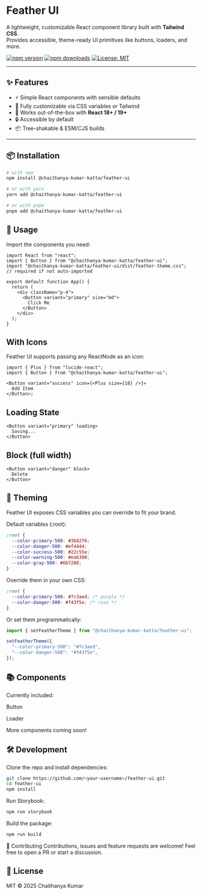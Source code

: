 # Feather UI

A lightweight, customizable React component library built with **Tailwind CSS**.  
Provides accessible, theme-ready UI primitives like buttons, loaders, and more.

[![npm version](https://img.shields.io/npm/v/@chaithanya-kumar-katta/feather-ui.svg?style=flat-square)](https://www.npmjs.com/package/@chaithanya-kumar-katta/feather-ui)
[![npm downloads](https://img.shields.io/npm/dm/@chaithanya-kumar-katta/feather-ui.svg?style=flat-square)](https://www.npmjs.com/package/@chaithanya-kumar-katta/feather-ui)
[![License: MIT](https://img.shields.io/badge/License-MIT-blue.svg)](LICENSE)

---

## ✨ Features

- ⚡ Simple React components with sensible defaults
- 🎨 Fully customizable via CSS variables or Tailwind
- 🧩 Works out-of-the-box with **React 18+ / 19+**
- 🔒 Accessible by default
- 📦 Tree-shakable & ESM/CJS builds

---

## 📦 Installation

```bash
# with npm
npm install @chaithanya-kumar-katta/feather-ui

# or with yarn
yarn add @chaithanya-kumar-katta/feather-ui

# or with pnpm
pnpm add @chaithanya-kumar-katta/feather-ui
```

## 🚀 Usage

Import the components you need:

```tsx
import React from "react";
import { Button } from "@chaithanya-kumar-katta/feather-ui";
import "@chaithanya-kumar-katta/feather-ui/dist/feather-theme.css";
// required if not auto-imported

export default function App() {
  return (
    <div className="p-4">
      <Button variant="primary" size="md">
        Click Me
      </Button>
    </div>
  );
}
```

## With Icons

Feather UI supports passing any ReactNode as an icon:

```tsx
import { Plus } from "lucide-react";
import { Button } from "@chaithanya-kumar-katta/feather-ui";

<Button variant="success" icon={<Plus size={18} />}>
  Add Item
</Button>;
```

## Loading State

```tsx
<Button variant="primary" loading>
  Saving...
</Button>
```

## Block (full width)

```tsx
<Button variant="danger" block>
  Delete
</Button>
```

## 🎨 Theming

Feather UI exposes CSS variables you can override to fit your brand.

Default variables (:root):

```css
:root {
  --color-primary-500: #3b82f6;
  --color-danger-500: #ef4444;
  --color-success-500: #22c55e;
  --color-warning-500: #eab308;
  --color-gray-500: #6b7280;
}
```

Override them in your own CSS:

```css
:root {
  --color-primary-500: #7c3aed; /* purple */
  --color-danger-500: #f43f5e; /* rose */
}
```

Or set them programmatically:

```ts
import { setFeatherTheme } from "@chaithanya-kumar-katta/feather-ui";

setFeatherTheme({
  "--color-primary-500": "#7c3aed",
  "--color-danger-500": "#f43f5e",
});
```

## 📚 Components

Currently included:

Button

Loader

More components coming soon!

## 🛠 Development

Clone the repo and install dependencies:

```bash
git clone https://github.com/<your-username>/feather-ui.git
cd feather-ui
npm install
```

Run Storybook:

```bash
npm run storybook
```

Build the package:

```bash
npm run build
```

🤝 Contributing
Contributions, issues and feature requests are welcome!
Feel free to open a PR or start a discussion.

## 📄 License

MIT © 2025 Chaithanya Kumar
